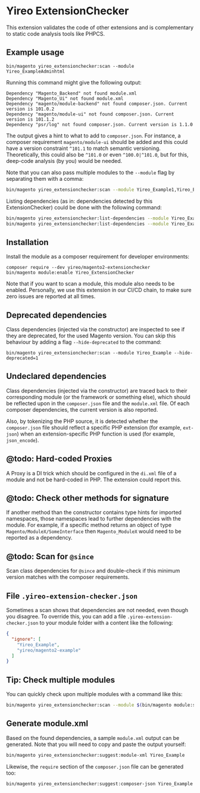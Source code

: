 # Yireo ExtensionChecker
This extension validates the code of other extensions and is complementary to static code analysis tools like PHPCS.

## Example usage

    bin/magento yireo_extensionchecker:scan --module Yireo_ExampleAdminhtml

Running this command might give the following output:

    Dependency "Magento_Backend" not found module.xml
    Dependency "Magento_Ui" not found module.xml
    Dependency "magento/module-backend" not found composer.json. Current version is 101.0.2
    Dependency "magento/module-ui" not found composer.json. Current version is 101.1.2
    Dependency "psr/log" not found composer.json. Current version is 1.1.0

The output gives a hint to what to add to `composer.json`. For instance, a composer requirement `magento/module-ui` should be added and this could have a version constraint `^101.1` to match semantic versioning. Theoretically, this could also be `^101.0` or even `^100.0|^101.0`, but for this, deep-code analysis (by you) would be needed.

Note that you can also pass multiple modules to the `--module` flag by separating them with a comma:
```bash
bin/magento yireo_extensionchecker:scan --module Yireo_Example1,Yireo_Example2,Yireo_Example3
```

Listing dependencies (as in: dependencies detected by this ExtensionChecker) could be done with the following command: 
```bash
bin/magento yireo_extensionchecker:list-dependencies --module Yireo_Example
bin/magento yireo_extensionchecker:list-dependencies --module Yireo_Example --format=json | jq
```


## Installation
Install the module as a composer requirement for developer environments:

    composer require --dev yireo/magento2-extensionchecker
    bin/magento module:enable Yireo_ExtensionChecker
    
Note that if you want to scan a module, this module also needs to be enabled. Personally, we use this extension in our CI/CD chain, to make sure zero issues are reported at all times.

## Deprecated dependencies
Class dependencies (injected via the constructor) are inspected to see if they are deprecated, for the used Magento version. You can skip this behaviour by adding a flag `--hide-deprecated` to the command:

    bin/magento yireo_extensionchecker:scan --module Yireo_Example --hide-deprecated=1

## Undeclared dependencies
Class dependencies (injected via the constructor) are traced back to their corresponding module (or the framework or something else), which should be reflected upon in the `composer.json` file and the `module.xml` file. Of each composer dependencies, the current version is also reported.

Also, by tokenizing the PHP source, it is detected whether the `composer.json` file should reflect a specific PHP extension (for example, `ext-json`) when an extension-specific PHP function is used (for example, `json_encode`).

## @todo: Hard-coded Proxies
A Proxy is a DI trick which should be configured in the `di.xml` file of a module and not be hard-coded in PHP. The extension could report this.

## @todo: Check other methods for signature
If another method than the constructor contains type hints for imported namespaces, those namespaces lead to further dependencies with the module. For example, if a specific method returns an object of type `Magento/ModuleX/SomeInterface` then `Magento_ModuleX` would need to be reported as a dependency.

## @todo: Scan for `@since`
Scan class dependencies for `@since` and double-check if this minimum version matches with the composer requirements.

## File `.yireo-extension-checker.json`
Sometimes a scan shows that dependencies are not needed, even though you disagree. To override this, you can add a file
`.yireo-extension-checker.json` to your module folder with a content like the following:

```json
{
  "ignore": [
    "Yireo_Example",
    "yireo/magento2-example"
  ]
}
```


## Tip: Check multiple modules 
You can quickly check upon multiple modules with a command like this:

```bash
bin/magento yireo_extensionchecker:scan --module $(bin/magento module:status --enabled | grep -e Yireo_ | awk '{printf "%s%s",sep,$0; sep=","} END{print""}') --hide-needless 1 --hide-deprecated 1
```

## Generate module.xml
Based on the found dependencies, a sample `module.xml` output can be generated. Note that you will need to copy and paste the output yourself:

```bash
bin/magento yireo_extensionchecker:suggest:module-xml Yireo_Example
```

Likewise, the `require` section of the `composer.json` file can be generated too:

```bash
bin/magento yireo_extensionchecker:suggest:composer-json Yireo_Example
```
